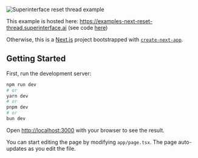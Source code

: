 ![Superinterface reset thread example](https://raw.githubusercontent.com/supercorp-ai/superinterface/main/examples/next-reset-thread/src/app/opengraph-image.png)

This example is hosted here: https://examples-next-reset-thread.superinterface.ai (see code [here](https://github.com/supercorp-ai/superinterface/tree/main/examples/next-reset-thread))

Otherwise, this is a [Next.js](https://nextjs.org/) project bootstrapped with [`create-next-app`](https://github.com/vercel/next.js/tree/canary/packages/create-next-app).

## Getting Started

First, run the development server:

```bash
npm run dev
# or
yarn dev
# or
pnpm dev
# or
bun dev
```

Open [http://localhost:3000](http://localhost:3000) with your browser to see the result.

You can start editing the page by modifying `app/page.tsx`. The page auto-updates as you edit the file.
